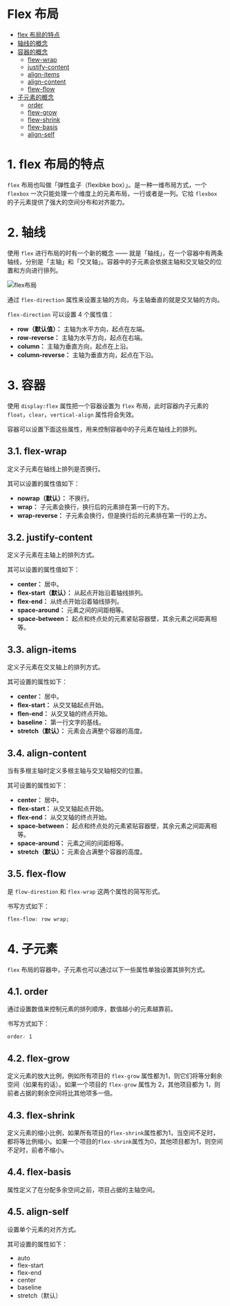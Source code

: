 # Flex 布局

- [flex 布局的特点](#1-flex-布局的特点)
- [轴线的概念](#2-轴线)
- [容器的概念](#3-容器)
  - [flew-wrap](#31-flex-wrap)
  - [justify-content](#32-justify-content)
  - [align-items](#33-align-items)
  - [align-content](#34-align-content)
  - [flew-flow](#35-flew-flow) 
- [子元素的概念](#4-子元素)
  - [order](#41-order)
  - [flew-grow](#42-flew-grow)
  - [flew-shrink](#43-flew-shrink)
  - [flew-basis](#44-flew-basis)
  - [align-self](#45-align-self)


# 1. flex 布局的特点
`flex` 布局也叫做「弹性盒子（flexibke box）」。是一种一维布局方式，一个 `flexbox` 一次只能处理一个维度上的元素布局，一行或者是一列。它给 `flexbox` 的子元素提供了强大的空间分布和对齐能力。


# 2. 轴线
使用 `flex` 进行布局的时有一个新的概念 —— 就是「轴线」，在一个容器中有两条轴线，分别是「主轴」和「交叉轴」。容器中的子元素会依据主轴和交叉轴交的位置和方向进行排列。

![flex布局](https://www.ruanyifeng.com/blogimg/asset/2015/bg2015071004.png)

通过 `flex-direction` 属性来设置主轴的方向，与主轴垂直的就是交叉轴的方向。

`flex-direction` 可以设置 4 个属性值：

- **row（默认值）：** 主轴为水平方向，起点在左端。
- **row-reverse：** 主轴为水平方向，起点在右端。
- **column：** 主轴为垂直方向，起点在上沿。
- **column-reverse：** 主轴为垂直方向，起点在下沿。


# 3. 容器
使用 `display:flex` 属性把一个容器设置为 `flex` 布局，此时容器内子元素的 `float`，`clear`，`vertical-align` 属性将会失效。

容器可以设置下面这些属性，用来控制容器中的子元素在轴线上的排列。

## 3.1. flex-wrap
定义子元素在轴线上排列是否换行。

其可以设置的属性值如下：

- **nowrap（默认）：** 不换行。
- **wrap：** 子元素会换行，换行后的元素排在第一行的下方。
- **wrap-reverse：** 子元素会换行，但是换行后的元素排在第一行的上方。

## 3.2. justify-content
定义子元素在主轴上的排列方式。

其可以设置的属性值如下：

- **center：** 居中。
- **flex-start（默认）：** 从起点开始沿着轴线排列。
- **flex-end：** 从终点开始沿着轴线排列。
- **space-around：** 元素之间的间距相等。
- **space-between：** 起点和终点处的元素紧贴容器壁，其余元素之间距离相等。

## 3.3. align-items
定义子元素在交叉轴上的排列方式。

其可设置的属性如下：

- **center：** 居中。
- **flex-start：** 从交叉轴起点开始。
- **flen-end：** 从交叉轴的终点开始。
- **baseline：** 第一行文字的基线。
- **stretch（默认）：** 元素会占满整个容器的高度。

## 3.4. align-content
当有多根主轴时定义多根主轴与交叉轴相交的位置。

其可设置的属性如下：

- **center：** 居中。
- **flex-start：** 从交叉轴起点开始。
- **flex-end：** 从交叉轴的终点开始。
- **space-between：** 起点和终点处的元素紧贴容器壁，其余元素之间距离相等。
- **space-around：** 元素之间的间距相等。
- **stretch（默认）：** 元素会占满整个容器的高度。

## 3.5. flex-flow
是 `flow-direstion` 和 `flex-wrap` 这两个属性的简写形式。

书写方式如下：
```css
flex-flow: row wrap;
```


# 4. 子元素
`flex` 布局的容器中，子元素也可以通过以下一些属性单独设置其排列方式。

## 4.1. order
通过设置数值来控制元素的排列顺序，数值越小的元素越靠前。

书写方式如下：
```css
order: 1
```

## 4.2. flex-grow
定义元素的放大比例，例如所有项目的 `flex-grow` 属性都为1，则它们将等分剩余空间（如果有的话）。如果一个项目的 `flex-grow` 属性为 2，其他项目都为 1，则前者占据的剩余空间将比其他项多一倍。

## 4.3. flex-shrink
定义元素的缩小比例，如果所有项目的`flex-shrink`属性都为1，当空间不足时，都将等比例缩小。如果一个项目的`flex-shrink`属性为0，其他项目都为1，则空间不足时，前者不缩小。

## 4.4. flex-basis
属性定义了在分配多余空间之前，项目占据的主轴空间。

## 4.5. align-self
设置单个元素的对齐方式。

其可设置的属性如下：

- auto
- flex-start
- flex-end
- center
- baseline
- stretch（默认）

